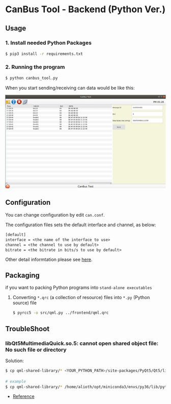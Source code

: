 # CanBus Tool - Backend (Python Ver.)

## Usage

### 1. Install needed Python Packages

```bash
$ pip3 install -r requirements.txt
```
### 2. Running the program

```bash
$ python canbus_tool.py
```

When you start sending/receiving can data would be like this:

<img src="../images/canbus_tool_1.png">

## Configuration

You can change configuration by edit `can.conf`.

The configuration files sets the default interface and channel, as below:

```
[default]
interface = <the name of the interface to use>
channel = <the channel to use by default>
bitrate = <the bitrate in bits/s to use by default>
```

Other detail informtation please see [here](https://python-can.readthedocs.io/en/stable/configuration.html).

## Packaging

if you want to packing Python programs into ```stand-alone executables```

1. Converting ```*.qrc``` (a collection of resource) files into ```*.py``` (Python source) file

    ```bash
    $ pyrcc5 -o src/qml.py ../frontend/qml.qrc
    ```

## TroubleShoot

### libQt5MultimediaQuick.so.5: cannot open shared object file: No such file or directory

Solution:

```bash
$ cp qml-shared-library/* <YOUR_PYTHON_PATH>/site-packages/PyQt5/Qt5/lib

# example
$ cp qml-shared-library/* /home/alioth/opt/miniconda3/envs/py36/lib/python3.6/site-packages/PyQt5/Qt5/lib
```

- [Reference](https://stackoverflow.com/questions/61426174/libqt5multimediaquick-so-5-cannot-open-shared-object-file-no-such-file-or-dire
)
